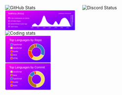 <a href="https://discord.com/users/686766483350880351" target="_blank">
	<img width="46%" align="left" alt="GitHub Stats" src="https://cards.kirzu.ga/api?username=NotKirzu&bg_color=30,ff02ef,c901f4,4f00ff&icon_color=fff&title_color=fff&text_color=fff&show_icons=true&border_radius=5&custom_title=My%20Stats%20OwO&hide_border=true">
</a>
<a href="https://discord.com/users/686766483350880351" target="_blank">
	<img width="50%" height="250px" align="right" alt="Discord Status" src="https://lanyard.cnrad.dev/api/686766483350880351?idleMessage=Hello?%20Is%20anyone%20there?&borderRadius=5px&bg=18191c">
</a>
<a href="https://discord.com/users/686766483350880351" target="_blank">
	<img width="46%" align="left" alt="GitHub Stats" src="https://raw.githubusercontent.com/NotKirzu/NotKirzu/main/kirzu-stats-card/default/0-profile-details.svg">
</a>
<a href="https://wakatime.com/@Kirzu" target="_blank">
	<img width="50%" align="right" alt="Coding stats" src="https://cards.kirzu.ga/api/wakatime?username=Kirzu&bg_color=30,ff02ef,c901f4,4f00ff&title_color=fff&text_color=fff&border_radius=5&custom_title=Coding%20time!&layout=compact&hide_border=true">
</a>
<a href="https://discord.com/users/686766483350880351" target="_blank">
	<img width="30%" align="center" alt="GitHub Stats" src="https://raw.githubusercontent.com/NotKirzu/NotKirzu/main/kirzu-stats-card/default/1-repos-per-language.svg">
</a>
<a href="https://discord.com/users/686766483350880351" target="_blank">
	<img width="30%" align="center" alt="GitHub Stats" src="https://raw.githubusercontent.com/NotKirzu/NotKirzu/main/kirzu-stats-card/default/2-most-commit-language.svg">
</a>
